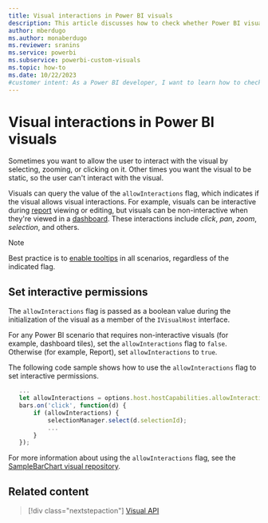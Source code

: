 ```yaml
---
title: Visual interactions in Power BI visuals
description: This article discusses how to check whether Power BI visuals allows users to interact with a visual.
author: mberdugo
ms.author: monaberdugo
ms.reviewer: sranins
ms.service: powerbi
ms.subservice: powerbi-custom-visuals
ms.topic: how-to
ms.date: 10/22/2023
#customer intent: As a Power BI developer, I want to learn how to check whether Power BI visuals should allow visual interactions so that I can create effective interactive visuals.
---
```


# Visual interactions in Power BI visuals

Sometimes you want to allow the user to interact with the visual by selecting, zooming, or clicking on it. Other times you want the visual to be static, so the user can't interact with the visual.

Visuals can query the value of the `allowInteractions` flag, which indicates if the visual allows visual interactions. For example, visuals can be interactive during [report](../../create-reports/desktop-report-view.md) viewing or editing, but visuals can be non-interactive when they're viewed in a [dashboard](../../create-reports/service-dashboards.md). These interactions include *click*, *pan*, *zoom*, *selection*, and others.

> [!NOTE]
> Best practice is to [enable tooltips](add-tooltips.md#manage-tooltips) in all scenarios, regardless of the indicated flag.

## Set interactive permissions

The `allowInteractions` flag is passed as a boolean value during the initialization of the visual as a member of the `IVisualHost` interface.

For any Power BI scenario that requires non-interactive visuals (for example, dashboard tiles), set the `allowInteractions` flag to `false`. Otherwise (for example, Report), set `allowInteractions` to `true`.

The following code sample shows how to use the `allowInteractions` flag to set interactive permissions.

```typescript
   ...
   let allowInteractions = options.host.hostCapabilities.allowInteractions;
   bars.on('click', function(d) {
       if (allowInteractions) {
           selectionManager.select(d.selectionId);
           ...
       }
   });
```

For more information about using the `allowInteractions` flag, see the [SampleBarChart visual repository](https://github.com/Microsoft/PowerBI-visuals-sampleBarChart/commit/59a47935d8f5272ce145fe804193599ddb7e2001).

## Related content

>[!div class="nextstepaction"]
>[Visual API](visual-api.md)

